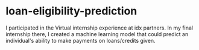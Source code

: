 # loan-eligibility-prediction
I participated in the Virtual internship experience at idx partners. In my final internship there, I created a machine learning model that could predict an individual's ability to make payments on loans/credits given.
